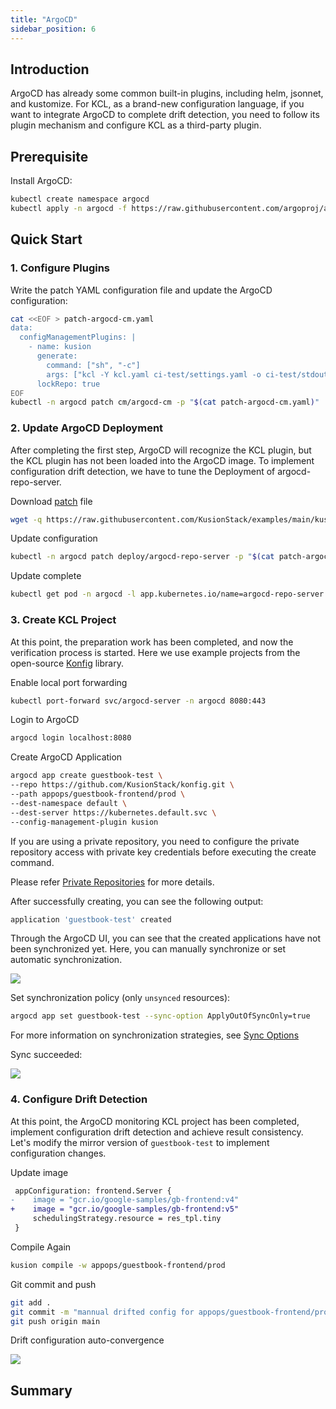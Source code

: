 ```yaml
---
title: "ArgoCD"
sidebar_position: 6
---
```


## Introduction

ArgoCD has already some common built-in plugins, including helm, jsonnet, and kustomize. For KCL, as a brand-new configuration language, if you want to integrate ArgoCD to complete drift detection, you need to follow its plugin mechanism and configure KCL as a third-party plugin.

## Prerequisite

Install ArgoCD:

```bash
kubectl create namespace argocd
kubectl apply -n argocd -f https://raw.githubusercontent.com/argoproj/argo-cd/stable/manifests/install.yaml
```

## Quick Start

### 1. Configure Plugins

Write the patch YAML configuration file and update the ArgoCD configuration:

```bash
cat <<EOF > patch-argocd-cm.yaml
data:
  configManagementPlugins: |
    - name: kusion
      generate:
        command: ["sh", "-c"]
        args: ["kcl -Y kcl.yaml ci-test/settings.yaml -o ci-test/stdout.golden.yaml"]
      lockRepo: true
EOF
kubectl -n argocd patch cm/argocd-cm -p "$(cat patch-argocd-cm.yaml)"
```

### 2. Update ArgoCD Deployment

After completing the first step, ArgoCD will recognize the KCL plugin, but the KCL plugin has not been loaded into the ArgoCD image. To implement configuration drift detection, we have to tune the Deployment of argocd-repo-server.

Download [patch](https://github.com/KusionStack/examples/blob/main/kusion/argo-cd/patch-argocd-repo-server.yaml) file

```bash
wget -q https://raw.githubusercontent.com/KusionStack/examples/main/kusion/argo-cd/patch-argocd-repo-server.yaml
```

Update configuration

```bash
kubectl -n argocd patch deploy/argocd-repo-server -p "$(cat patch-argocd-repo-server.yaml)"
```

Update complete

```bash
kubectl get pod -n argocd -l app.kubernetes.io/name=argocd-repo-server
```

### 3. Create KCL Project

At this point, the preparation work has been completed, and now the verification process is started. Here we use example projects from the open-source [Konfig](https://github.com/KusionStack/konfig) library.

Enable local port forwarding

```bash
kubectl port-forward svc/argocd-server -n argocd 8080:443
```

Login to ArgoCD

```bash
argocd login localhost:8080
```

Create ArgoCD Application

```bash
argocd app create guestbook-test \
--repo https://github.com/KusionStack/konfig.git \
--path appops/guestbook-frontend/prod \
--dest-namespace default \
--dest-server https://kubernetes.default.svc \
--config-management-plugin kusion
```

If you are using a private repository, you need to configure the private repository access with private key credentials before executing the create command.

Please refer [Private Repositories](https://argo-cd.readthedocs.io/en/stable/user-guide/private-repositories/#ssh-private-key-credential) for more details.

After successfully creating, you can see the following output:

```bash
application 'guestbook-test' created
```

Through the ArgoCD UI, you can see that the created applications have not been synchronized yet. 
Here, you can manually synchronize or set automatic synchronization.

![](/img/docs/user_docs/guides/argocd/out-of-sync.jpg)

Set synchronization policy (only `unsynced` resources):

```bash
argocd app set guestbook-test --sync-option ApplyOutOfSyncOnly=true
```

For more information on synchronization strategies, see [Sync Options](https://argo-cd.readthedocs.io/en/stable/user-guide/sync-options/)

Sync succeeded:

![](/img/docs/user_docs/guides/argocd/synced.jpg)

### 4. Configure Drift Detection

At this point, the ArgoCD monitoring KCL project has been completed, implement configuration drift detection and achieve result consistency.
Let's modify the mirror version of `guestbook-test` to implement configuration changes.

Update image

```diff
 appConfiguration: frontend.Server {
-    image = "gcr.io/google-samples/gb-frontend:v4"
+    image = "gcr.io/google-samples/gb-frontend:v5"
     schedulingStrategy.resource = res_tpl.tiny
 }
```

Compile Again

```bash
kusion compile -w appops/guestbook-frontend/prod
```

Git commit and push

```bash
git add .
git commit -m "mannual drifted config for appops/guestbook-frontend/prod"
git push origin main
```

Drift configuration auto-convergence

![](/img/docs/user_docs/guides/argocd/reconcile-drifted-config.jpg)

## Summary


